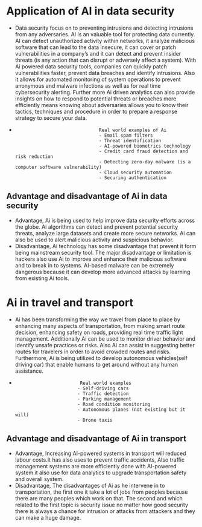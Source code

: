 # **Application of AI in data security**
- Data security focus on to preventing intrusions and detecting intrusions from any 
adversaries. AI is an valuable tool for protecting data currently. AI can detect 
unauthorized activity within networks, it analyze malicious software that can lead to 
the data insecure, it can cover or patch vulnerabilities in a company’s and it can detect 
and prevent insider threats (is any action that can disrupt or adversely affect a 
system). With Ai powered data security tools, companies can quickly patch 
vulnerabilities faster, prevent data breaches and identify intrusions. Also it allows for 
automated monitoring of system operations to prevent anonymous and malware 
infections as well as for real time cybersecurity alerting. Further more Ai driven 
analytics can also provide insights on how to respond to potential threats or breaches 
more efficiently means knowing about adversaries allows you to know their tactics, 
techniques and procedure in order to prepare a response strategy to secure your data.
-                                    Real world examples of Ai
                                     - Email spam filters
                                     - Threat identification
                                     - AI-powered biometrics technology
                                     - Credit card fraud detection and risk reduction
                                     - Detecting zero-day malware (is a computer software vulnerability)
                                     - Cloud security automation
                                     - Securing authentication
## **Advantage and disadvantage of Ai in data security**
- Advantage, Ai is being used to help improve data security efforts across the globe. 
Ai algorithms can detect and prevent potential security threats, analyze large 
datasets and create more secure networks. Ai can also be used to alert malicious 
activity and suspicious behavior.
- Disadvantage, Ai technology has some disadvantage that prevent it form being 
mainstream security tool. The major disadvantage or limitation is hackers also 
use Ai to improve and enhance their malicious software and to break in to 
systems. AI-based malware can be extremely dangerous because it can develop 
more advanced attacks by learning from existing Ai tools. 
# **Ai in travel and transport**
- Ai has been transforming the way we travel from place to place by enhancing many 
aspects of transportation, from making smart route decision, enhancing safety on 
roads, providing real time traffic light management. Additionally Ai can be used to 
monitor driver behavior and identify unsafe practices or risks. Also Ai can assist in 
suggesting better routes for travelers in order to avoid crowded routes and risks. 
Furthermore, Ai is being utilized to develop autonomous vehicles(self driving car) 
that enable humans to get around without any human assistance.
-                             Real world examples
                             - Self-driving cars
                             - Traffic detection
                             - Parking management
                             - Road condition monitoring
                             - Autonomous planes (not existing but it will) 
                             - Drone taxis
## **Advantage and disadvantage of Ai in transport**
- Advantage, Increasing AI-powered systems in transport will reduced labour 
costs.It has also uses to prevent traffic accidents, Also traffic management 
systems are more efficiently done with AI-powered system.it also use for data 
analytics to upgrade transportation safety and overall system.
- Disadvantage, The disadvantages of Ai as he intervene in to transportation, the 
first one it take a lot of jobs from peoples because there are many peoples which 
work on that. The second and which related to the first topic is security issue no 
matter how good security there is always a chance for intrusion or attacks from 
attackers and they can make a huge damage. 
